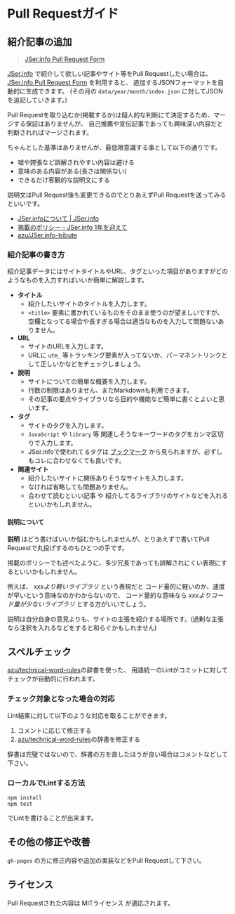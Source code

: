 # Pull Requestガイド

## 紹介記事の追加

> [JSer.info Pull Request Form](http://jser.info/JSer.info-tribute/ "JSer.info Pull Request Form")

[JSer.info](http://jser.info/ "JSer.info") で紹介して欲しい記事やサイト等をPull Requestしたい場合は、
[JSer.info Pull Request Form](http://jser.info/JSer.info-tribute/ "JSer.info Pull Request Form") を利用すると、
追加するJSONフォーマットを自動的に生成できます。 (その月の `data/year/month/index.json` に対してJSONを追記していきます。)


Pull Requestを取り込むか(掲載するか)は個人的な判断にて決定するため、マージする保証はありませんが、
自己推薦や宣伝記事であっても興味深い内容だと判断されればマージされます。

ちゃんとした基準はありませんが、最低限意識する事として以下の通りです。

* 嘘や誇張など誤解されやすい内容は避ける
* 意味のある内容がある(長さは関係ない)
* できるだけ客観的な説明文にする

説明文はPull Request後も変更できるのでとりあえずPull Requestを送ってみるといいです。

* [JSer.infoについて | JSer.info](http://jser.info/about "JSer.infoについて | JSer.info")
* [掲載のポリシー - JSer.info 1年を迎えて](http://azu.github.io/slide/offline_study/jser_info.html#slide6 "掲載のポリシー")
* [azu/JSer.info-tribute](https://github.com/azu/JSer.info-tribute/ "azu/JSer.info-tribute")

### 紹介記事の書き方

紹介記事データにはサイトタイトルやURL、タグといった項目がありますがどのようなものを入力すればいいか簡単に解説します。

* __タイトル__
    * 紹介したいサイトのタイトルを入力します。
    * `<title>` 要素に書かれているものをそのまま使うのが望ましいですが、空欄となってる場合や長すぎる場合は適当なものを入力して問題ないありません。
* __URL__
    * サイトのURLを入力します。
    * URLに `utm_` 等トラッキング要素が入ってないか、パーマネントリンクとして正しいかなどをチェックしましょう。
* __説明__
    * サイトについての簡単な概要を入力します。
    * 行数の制限はありません、またMarkdownも利用できます。
    * その記事の要点やライブラリなら目的や機能など簡単に書くとよいと思います。
* __タグ__
    * サイトのタグを入力します。
    * `JavaScript` や `library` 等 関連しそうなキーワードのタグをカンマ区切りで入力します。
    * JSer.infoで使われてるタグは [ブックマーク](http://b.hatena.ne.jp/efcl/bookmark "ブックマーク") から見られますが、必ずしもコレに合わせなくても良いです。
* __関連サイト__
    * 紹介したいサイトに関係ありそうなサイトを入力します。
    * なければ省略しても問題ありません。
    * 合わせて読むといい記事 や 紹介してるライブラリのサイトなどを入れるといいかもしれません。

#### 説明について

__説明__ はどう書けばいいか悩むかもしれませんが、とりあえずで書いてPull Requestで丸投げするのもひとつの手です。

掲載のポリシーでも述べたように、多少冗長であっても誤解されにくい表現にするといいかもしれません。

例えば、 _xxxより軽いライブラリ_ という表現だと コード量的に軽いのか、速度が早いという意味なのかわからないので、
コード量的な意味なら _xxxよりコード量が少ないライブラリ_ とする方がいいでしょう。

説明は自分自身の意見よりも、サイトの主張を紹介する場所です。(過剰な主張なら注釈を入れるなどをすると和らぐかもしれません)

## スペルチェック

[azu/technical-word-rules](https://github.com/azu/technical-word-rules "azu/technical-word-rules")の辞書を使った、
用語統一のLintがコミットに対してチェックが自動的に行われます。

### チェック対象となった場合の対応

Lint結果に対して以下のような対応を取ることができます。

1. コメントに応じて修正する
2. [azu/technical-word-rules](https://github.com/azu/technical-word-rules "azu/technical-word-rules")の辞書を修正する

辞書は完璧ではないので、辞書の方を直したほうが良い場合はコメントなどして下さい。

### ローカルでLintする方法

```
npm install
npm test
```

でLintを書けることが出来ます。

## その他の修正や改善

`gh-pages` の方に修正内容や追加の実装などをPull Requestして下さい。

## ライセンス

Pull Requestされた内容は MITライセンス が適応されます。
